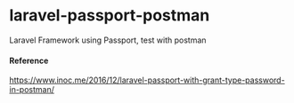 # laravel-passport-postman
Laravel Framework using Passport, test with postman

#### Reference ####
https://www.inoc.me/2016/12/laravel-passport-with-grant-type-password-in-postman/